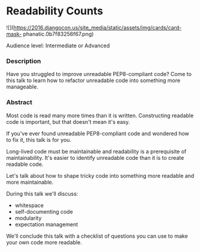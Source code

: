 # Readability Counts

![](https://2016.djangocon.us/site_media/static/assets/img/cards/card-mask-
phanatic.0b7f83256f67.png)

Audience level: Intermediate or Advanced

### Description

Have you struggled to improve unreadable PEP8-compliant code? Come to this
talk to learn how to refactor unreadable code into something more manageable.

### Abstract

Most code is read many more times than it is written. Constructing readable
code is important, but that doesn't mean it's easy.

If you've ever found unreadable PEP8-compliant code and wondered how to fix
it, this talk is for you.

Long-lived code must be maintainable and readability is a prerequisite of
maintainability. It's easier to identify unreadable code than it is to create
readable code.

Let's talk about how to shape tricky code into something more readable and
more maintainable.

During this talk we'll discuss:

  * whitespace
  * self-documenting code
  * modularity
  * expectation management

We'll conclude this talk with a checklist of questions you can use to make
your own code more readable.

